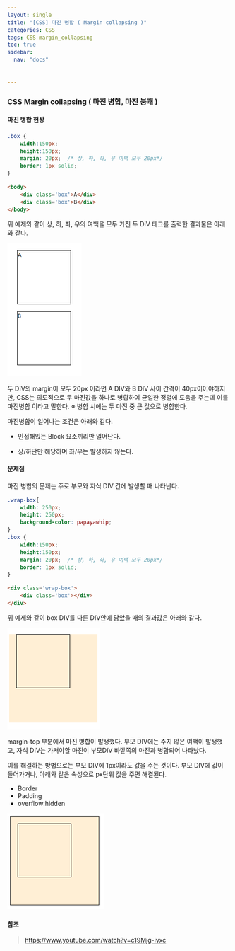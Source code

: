 ```yaml
---
layout: single
title: "[CSS] 마진 병합 ( Margin collapsing )"
categories: CSS
tags: CSS margin_collapsing
toc: true
sidebar:
  nav: "docs"


---
```


### CSS Margin collapsing ( 마진 병합, 마진 붕괘 ) 

#### 마진 병합 현상

```CSS
.box {
    width:150px;
    height:150px;
    margin: 20px;  /* 상, 하, 좌, 우 여백 모두 20px*/
    border: 1px solid;
}
```

```HTML
<body>
    <div class='box'>A</div>
    <div class='box'>B</div>
</body>
```

위 예제와 같이 상, 하, 좌, 우의 여백을 모두 가진 두 DIV 태그를 출력한 결과물은 아래와 같다.

![image-20221003201230343](\images\2022-10-03-css-margin-collapsing\image-20221003201230343.png)

두 DIV의 margin이 모두 20px 이라면 A DIV와 B DIV 사이 간격이 40px이어야하지만, CSS는 의도적으로 두 마진값을 하나로 병합하여 균일한 정렬에 도움을 주는데 이를 마진병합 이라고 말한다.
※ 병합 시에는 두 마진 중 큰 값으로 병합한다.

마진병합이 일어나는 조건은 아래와 같다. 

- 인접해있는 Block 요소끼리만 일어난다.

- 상/하단만 해당하며 좌/우는 발생하지 않는다.

  

#### 문제점

마진 병합의 문제는 주로 부모와 자식 DIV 간에 발생할 때 나타난다.

```css
.wrap-box{
    width: 250px;
    height: 250px;
    background-color: papayawhip;
}
.box {
    width:150px;
    height:150px;
    margin: 20px;  /* 상, 하, 좌, 우 여백 모두 20px*/
    border: 1px solid;
}
```

```html
<div class='wrap-box'>
    <div class='box'></div>
</div>
```

위 예제와 같이 box DIV를 다른 DIV안에 담았을 때의 결과값은 아래와 같다.

![](\images\2022-10-03-css-margin-collapsing\image-20221003221804462.png)

margin-top 부분에서 마진 병합이 발생했다.
부모 DIV에는 주지 않은 여백이 발생했고, 자식 DIV는 가져야할 마진이 부모DIV 바깥쪽의 마진과 병합되어 나타났다.

이를 해결하는 방법으로는 부모 DIV에 1px이라도 값을 주는 것이다.
부모 DIV에 값이 들어가거나, 아래와 같은 속성으로 px단위 값을 주면 해결된다.

- Border
- Padding
- overflow:hidden

![image-20221003223656662](\images\2022-10-03-css-margin-collapsing\image-20221003223656662.png)



#### 참조

> https://www.youtube.com/watch?v=c19Mjg-ivxc